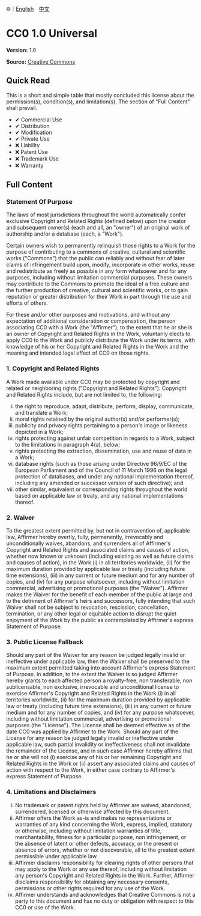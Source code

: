 🌐｜[English](./LICENSE.md)　[中文](./LICENSE.zh-hant.md)

# CC0 1.0 Universal

**Version:**
1.0

**Source:**
[Creative Commons](https://creativecommons.org/publicdomain/zero/1.0/legalcode)

## Quick Read

This is a short and simple table that mostly concluded this license about the permission(s), condition(s), and limitation(s). The section of "Full Content" shall prevail.

- ✔ Commercial Use
- ✔ Distribution
- ✔ Modification
- ✔ Private Use
- ❌ Liability
- ❌ Patent Use
- ❌ Trademark Use
- ❌ Warranty

## Full Content

### Statement Of Purpose

The laws of most jurisdictions throughout the world automatically confer exclusive Copyright and Related Rights (defined below) upon the creator and subsequent owner(s) (each and all, an "owner") of an original work of authorship and/or a database (each, a "Work").

Certain owners wish to permanently relinquish those rights to a Work for the purpose of contributing to a commons of creative, cultural and scientific works ("Commons") that the public can reliably and without fear of later claims of infringement build upon, modify, incorporate in other works, reuse and redistribute as freely as possible in any form whatsoever and for any purposes, including without limitation commercial purposes. These owners may contribute to the Commons to promote the ideal of a free culture and the further production of creative, cultural and scientific works, or to gain reputation or greater distribution for their Work in part through the use and efforts of others.

For these and/or other purposes and motivations, and without any expectation of additional consideration or compensation, the person associating CC0 with a Work (the "Affirmer"), to the extent that he or she is an owner of Copyright and Related Rights in the Work, voluntarily elects to apply CC0 to the Work and publicly distribute the Work under its terms, with knowledge of his or her Copyright and Related Rights in the Work and the meaning and intended legal effect of CC0 on those rights.

### 1. Copyright and Related Rights

A Work made available under CC0 may be protected by copyright and related or neighboring rights ("Copyright and Related Rights"). Copyright and Related Rights include, but are not limited to, the following:

<ol type="i">
	<li>the right to reproduce, adapt, distribute, perform, display, communicate, and translate a Work;</li>
	<li>moral rights retained by the original author(s) and/or performer(s);</li>
	<li>publicity and privacy rights pertaining to a person's image or likeness depicted in a Work;</li>
	<li>rights protecting against unfair competition in regards to a Work, subject to the limitations in paragraph 4(a), below;</li>
	<li>rights protecting the extraction, dissemination, use and reuse of data in a Work;</li>
	<li>database rights (such as those arising under Directive 96/9/EC of the European Parliament and of the Council of 11 March 1996 on the legal protection of databases, and under any national implementation thereof, including any amended or successor version of such directive); and</li>
	<li>other similar, equivalent or corresponding rights throughout the world based on applicable law or treaty, and any national implementations thereof.</li>
</ol>

### 2. Waiver

To the greatest extent permitted by, but not in contravention of, applicable law, Affirmer hereby overtly, fully, permanently, irrevocably and unconditionally waives, abandons, and surrenders all of Affirmer's Copyright and Related Rights and associated claims and causes of action, whether now known or unknown (including existing as well as future claims and causes of action), in the Work (i) in all territories worldwide, (ii) for the maximum duration provided by applicable law or treaty (including future time extensions), (iii) in any current or future medium and for any number of copies, and (iv) for any purpose whatsoever, including without limitation commercial, advertising or promotional purposes (the "Waiver"). Affirmer makes the Waiver for the benefit of each member of the public at large and to the detriment of Affirmer's heirs and successors, fully intending that such Waiver shall not be subject to revocation, rescission, cancellation, termination, or any other legal or equitable action to disrupt the quiet enjoyment of the Work by the public as contemplated by Affirmer's express Statement of Purpose.

### 3. Public License Fallback

Should any part of the Waiver for any reason be judged legally invalid or ineffective under applicable law, then the Waiver shall be preserved to the maximum extent permitted taking into account Affirmer's express Statement of Purpose. In addition, to the extent the Waiver is so judged Affirmer hereby grants to each affected person a royalty-free, non transferable, non sublicensable, non exclusive, irrevocable and unconditional license to exercise Affirmer's Copyright and Related Rights in the Work (i) in all territories worldwide, (ii) for the maximum duration provided by applicable law or treaty (including future time extensions), (iii) in any current or future medium and for any number of copies, and (iv) for any purpose whatsoever, including without limitation commercial, advertising or promotional purposes (the "License"). The License shall be deemed effective as of the date CC0 was applied by Affirmer to the Work. Should any part of the License for any reason be judged legally invalid or ineffective under applicable law, such partial invalidity or ineffectiveness shall not invalidate the remainder of the License, and in such case Affirmer hereby affirms that he or she will not (i) exercise any of his or her remaining Copyright and Related Rights in the Work or (ii) assert any associated claims and causes of action with respect to the Work, in either case contrary to Affirmer's express Statement of Purpose.

### 4. Limitations and Disclaimers

<ol type="i">
	<li>No trademark or patent rights held by Affirmer are waived, abandoned, surrendered, licensed or otherwise affected by this document.</li>
	<li>Affirmer offers the Work as-is and makes no representations or warranties of any kind concerning the Work, express, implied, statutory or otherwise, including without limitation warranties of title, merchantability, fitness for a particular purpose, non infringement, or the absence of latent or other defects, accuracy, or the present or absence of errors, whether or not discoverable, all to the greatest extent permissible under applicable law.</li>
	<li>Affirmer disclaims responsibility for clearing rights of other persons that may apply to the Work or any use thereof, including without limitation any person's Copyright and Related Rights in the Work. Further, Affirmer disclaims responsibility for obtaining any necessary consents, permissions or other rights required for any use of the Work.</li>
	<li>Affirmer understands and acknowledges that Creative Commons is not a party to this document and has no duty or obligation with respect to this CC0 or use of the Work.</li>
</ol>
